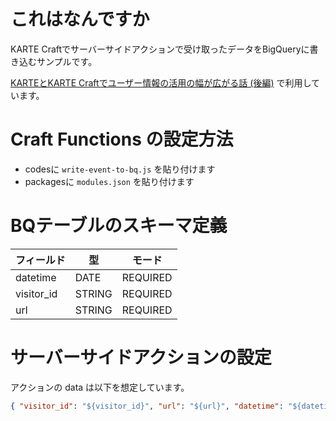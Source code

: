 # これはなんですか

KARTE Craftでサーバーサイドアクションで受け取ったデータをBigQueryに書き込むサンプルです。

[KARTEとKARTE Craftでユーザー情報の活用の幅が広がる話 (後編)](https://solution.plaid.co.jp/karte-craft-improve-customer-data-utilization-2) で利用しています。

# Craft Functions の設定方法

* codesに `write-event-to-bq.js` を貼り付けます
* packagesに `modules.json` を貼り付けます

# BQテーブルのスキーマ定義

| フィールド | 型 | モード |
| --- | --- | --- |
| datetime | DATE | REQUIRED |
| visitor_id | STRING | REQUIRED |
| url | STRING | REQUIRED |

# サーバーサイドアクションの設定

アクションの data は以下を想定しています。

```json
{ "visitor_id": "${visitor_id}", "url": "${url}", "datetime": "${datetime}" }
```